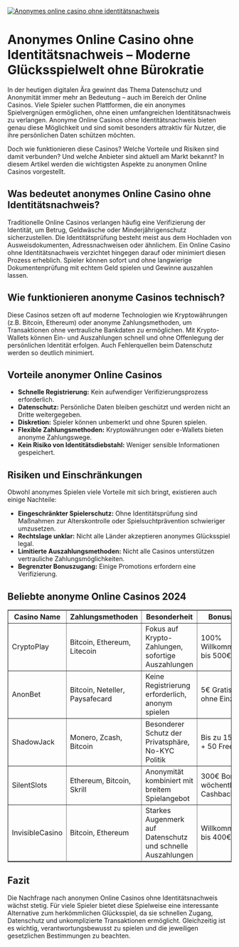 [![Anonymes online casino ohne identitätsnachweis](https://123-caf.pages.dev/gitsignup.png)](https://vrmoo.ru/Bt82HjjY)

<h1>Anonymes Online Casino ohne Identitätsnachweis – Moderne Glücksspielwelt ohne Bürokratie</h1> <p>In der heutigen digitalen Ära gewinnt das Thema Datenschutz und Anonymität immer mehr an Bedeutung – auch im Bereich der Online Casinos. Viele Spieler suchen Plattformen, die ein anonymes Spielvergnügen ermöglichen, ohne einen umfangreichen Identitätsnachweis zu verlangen. Anonyme Online Casinos ohne Identitätsnachweis bieten genau diese Möglichkeit und sind somit besonders attraktiv für Nutzer, die ihre persönlichen Daten schützen möchten.</p> <p>Doch wie funktionieren diese Casinos? Welche Vorteile und Risiken sind damit verbunden? Und welche Anbieter sind aktuell am Markt bekannt? In diesem Artikel werden die wichtigsten Aspekte zu anonymen Online Casinos vorgestellt.</p>  <h2>Was bedeutet anonymes Online Casino ohne Identitätsnachweis?</h2> <p>Traditionelle Online Casinos verlangen häufig eine Verifizierung der Identität, um Betrug, Geldwäsche oder Minderjährigenschutz sicherzustellen. Die Identitätsprüfung besteht meist aus dem Hochladen von Ausweisdokumenten, Adressnachweisen oder ähnlichem. Ein Online Casino ohne Identitätsnachweis verzichtet hingegen darauf oder minimiert diesen Prozess erheblich. Spieler können sofort und ohne langwierige Dokumentenprüfung mit echtem Geld spielen und Gewinne auszahlen lassen.</p>  <h2>Wie funktionieren anonyme Casinos technisch?</h2> <p>Diese Casinos setzen oft auf moderne Technologien wie Kryptowährungen (z.B. Bitcoin, Ethereum) oder anonyme Zahlungsmethoden, um Transaktionen ohne vertrauliche Bankdaten zu ermöglichen. Mit Krypto-Wallets können Ein- und Auszahlungen schnell und ohne Offenlegung der persönlichen Identität erfolgen. Auch Fehlerquellen beim Datenschutz werden so deutlich minimiert.</p>  <h2>Vorteile anonymer Online Casinos</h2> <ul>   <li><strong>Schnelle Registrierung:</strong> Kein aufwendiger Verifizierungsprozess erforderlich.</li>   <li><strong>Datenschutz:</strong> Persönliche Daten bleiben geschützt und werden nicht an Dritte weitergegeben.</li>   <li><strong>Diskretion:</strong> Spieler können unbemerkt und ohne Spuren spielen.</li>   <li><strong>Flexible Zahlungsmethoden:</strong> Kryptowährungen oder e-Wallets bieten anonyme Zahlungswege.</li>   <li><strong>Kein Risiko von Identitätsdiebstahl:</strong> Weniger sensible Informationen gespeichert.</li> </ul>  <h2>Risiken und Einschränkungen</h2> <p>Obwohl anonymes Spielen viele Vorteile mit sich bringt, existieren auch einige Nachteile:</p> <ul>   <li><strong>Eingeschränkter Spielerschutz:</strong> Ohne Identitätsprüfung sind Maßnahmen zur Alterskontrolle oder Spielsuchtprävention schwieriger umzusetzen.</li>   <li><strong>Rechtslage unklar:</strong> Nicht alle Länder akzeptieren anonymes Glücksspiel legal.</li>   <li><strong>Limitierte Auszahlungsmethoden:</strong> Nicht alle Casinos unterstützen vertrauliche Zahlungsmöglichkeiten.</li>   <li><strong>Begrenzter Bonuszugang:</strong> Einige Promotions erfordern eine Verifizierung.</li> </ul>  <h2>Beliebte anonyme Online Casinos 2024</h2> <table border="1" cellpadding="6" cellspacing="0" style="border-collapse: collapse; width: 100%;">   <thead>     <tr>       <th>Casino Name</th>       <th>Zahlungsmethoden</th>       <th>Besonderheit</th>       <th>Bonusangebot</th>     </tr>   </thead>   <tbody>     <tr>       <td>CryptoPlay</td>       <td>Bitcoin, Ethereum, Litecoin</td>       <td>Fokus auf Krypto-Zahlungen, sofortige Auszahlungen</td>       <td>100% Willkommensbonus bis 500€</td>     </tr>     <tr>       <td>AnonBet</td>       <td>Bitcoin, Neteller, Paysafecard</td>       <td>Keine Registrierung erforderlich, anonym spielen</td>       <td>5€ Gratisguthaben ohne Einzahlung</td>     </tr>     <tr>       <td>ShadowJack</td>       <td>Monero, Zcash, Bitcoin</td>       <td>Besonderer Schutz der Privatsphäre, No-KYC Politik</td>       <td>Bis zu 150€ Bonus + 50 Free Spins</td>     </tr>     <tr>       <td>SilentSlots</td>       <td>Ethereum, Bitcoin, Skrill</td>       <td>Anonymität kombiniert mit breitem Spielangebot</td>       <td>300€ Bonus + wöchentliche Cashback-Aktion</td>     </tr>     <tr>       <td>InvisibleCasino</td>       <td>Bitcoin, Ethereum</td>       <td>Starkes Augenmerk auf Datenschutz und schnelle Auszahlungen</td>       <td>Willkommenspaket bis 400€</td>     </tr>   </tbody> </table>  <h2>Fazit</h2> <p>Die Nachfrage nach anonymen Online Casinos ohne Identitätsnachweis wächst stetig. Für viele Spieler bietet diese Spielweise eine interessante Alternative zum herkömmlichen Glücksspiel, da sie schnellen Zugang, Datenschutz und unkomplizierte Transaktionen ermöglicht. Gleichzeitig ist es wichtig, verantwortungsbewusst zu spielen und die jeweiligen gesetzlichen Bestimmungen zu beachten.</p>